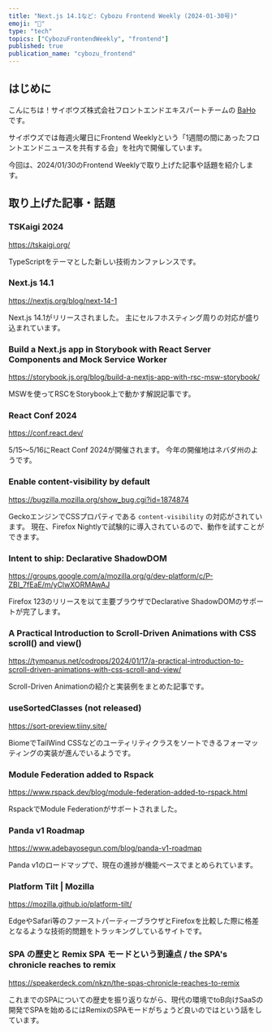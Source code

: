 ```yaml
---
title: "Next.js 14.1など: Cybozu Frontend Weekly (2024-01-30号)"
emoji: "🧧"
type: "tech"
topics: ["CybozuFrontendWeekly", "frontend"]
published: true
publication_name: "cybozu_frontend"
---
```


## はじめに

こんにちは！サイボウズ株式会社フロントエンドエキスパートチームの [BaHo](https://twitter.com/b4h0_c4t) です。

サイボウズでは毎週火曜日にFrontend Weeklyという「1週間の間にあったフロントエンドニュースを共有する会」を社内で開催しています。

今回は、2024/01/30のFrontend Weeklyで取り上げた記事や話題を紹介します。

## 取り上げた記事・話題

### TSKaigi 2024

https://tskaigi.org/

TypeScriptをテーマとした新しい技術カンファレンスです。

### Next.js 14.1

https://nextjs.org/blog/next-14-1

Next.js 14.1がリリースされました。
主にセルフホスティング周りの対応が盛り込まれています。

### Build a Next.js app in Storybook with React Server Components and Mock Service Worker

https://storybook.js.org/blog/build-a-nextjs-app-with-rsc-msw-storybook/

MSWを使ってRSCをStorybook上で動かす解説記事です。

### React Conf 2024

https://conf.react.dev/

5/15〜5/16にReact Conf 2024が開催されます。
今年の開催地はネバダ州のようです。

### Enable content-visibility by default

https://bugzilla.mozilla.org/show_bug.cgi?id=1874874

GeckoエンジンでCSSプロパティである `content-visibility` の対応がされています。
現在、Firefox Nightlyで試験的に導入されているので、動作を試すことができます。

### Intent to ship: Declarative ShadowDOM

https://groups.google.com/a/mozilla.org/g/dev-platform/c/P-ZBI_7fEaE/m/yClwXORMAwAJ

Firefox 123のリリースを以て主要ブラウザでDeclarative ShadowDOMのサポートが完了します。

### A Practical Introduction to Scroll-Driven Animations with CSS scroll() and view()

https://tympanus.net/codrops/2024/01/17/a-practical-introduction-to-scroll-driven-animations-with-css-scroll-and-view/

Scroll-Driven Animationの紹介と実装例をまとめた記事です。

### useSortedClasses (not released)

https://sort-preview.tiiny.site/

BiomeでTailWind CSSなどのユーティリティクラスをソートできるフォーマッティングの実装が進んでいるようです。

### Module Federation added to Rspack

https://www.rspack.dev/blog/module-federation-added-to-rspack.html

RspackでModule Federationがサポートされました。

### Panda v1 Roadmap

https://www.adebayosegun.com/blog/panda-v1-roadmap

Panda v1のロードマップで、現在の進捗が機能ベースでまとめられています。

### Platform Tilt | Mozilla

https://mozilla.github.io/platform-tilt/

EdgeやSafari等のファーストパーティーブラウザとFirefoxを比較した際に格差となるような技術的問題をトラッキングしているサイトです。

### SPA の歴史と Remix SPA モードという到達点 / the SPA's chronicle reaches to remix

https://speakerdeck.com/nkzn/the-spas-chronicle-reaches-to-remix

これまでのSPAについての歴史を振り返りながら、現代の環境でtoB向けSaaSの開発でSPAを始めるにはRemixのSPAモードがちょうど良いのではという話をしています。
